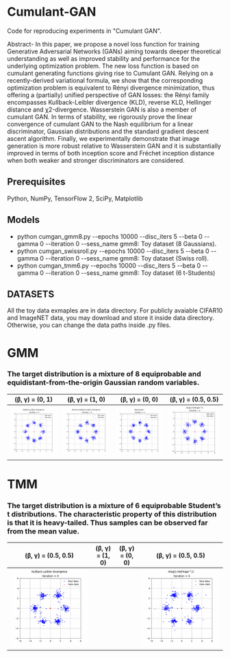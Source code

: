 # Cumulant-GAN
Code for reproducing experiments in "Cumulant GAN".

Abstract- In this paper, we propose a novel loss function for training Generative Adversarial Networks (GANs) aiming towards deeper theoretical understanding as well as improved stability and performance for the underlying optimization problem. The new loss function is based on cumulant generating functions giving rise to Cumulant GAN. Relying on a recently-derived variational formula, we show that the corresponding optimization problem is equivalent to Rényi divergence minimization, thus offering a (partially) unified perspective of GAN losses: the Rényi family encompasses Kullback-Leibler divergence (KLD), reverse KLD, Hellinger distance and χ2-divergence. Wasserstein GAN is also a member of cumulant GAN. In terms of stability, we rigorously prove the linear convergence of cumulant GAN to the Nash equilibrium for a linear discriminator, Gaussian distributions and the standard gradient descent ascent algorithm. Finally, we experimentally demonstrate that image generation is more robust relative to Wasserstein GAN and it is substantially improved in terms of both inception score and Fréchet inception distance when both weaker and stronger discriminators are considered.

## Prerequisites
Python, NumPy, TensorFlow 2, SciPy, Matplotlib

## Models

* python cumgan_gmm8.py --epochs 10000 --disc_iters 5 --beta 0 --gamma 0 --iteration 0 --sess_name gmm8: Toy dataset (8 Gaussians).
* python cumgan_swissroll.py --epochs 10000 --disc_iters 5 --beta 0 --gamma 0 --iteration 0 --sess_name gmm8: Toy dataset (Swiss roll).
* python cumgan_tmm6.py --epochs 10000 --disc_iters 5 --beta 0 --gamma 0 --iteration 0 --sess_name gmm8: Toy dataset (6 t-Students)

## DATASETS

All the toy data exmaples are in data directory. For publicly avaiable CIFAR10 and ImageNET data, you may download and store it inside data directory. Otherwise, you can change the data paths inside .py files.

# GMM
### The target distribution is a mixture of 8 equiprobable and equidistant-from-the-origin Gaussian random variables.

(β, γ) = (0, 1)           |(β, γ) = (1, 0)            |(β, γ) = (0, 0)                   |(β, γ) = (0.5, 0.5)             
:------------------------:|:-------------------------:|:--------------------------------:|:-------------------------------:
![Alt-txt](KLD_2_dots.gif)|![Alt-txt](rKLD_3_dots.gif)|![Alt-txt](Wasserstein_3_dots.gif)|![Alt-txt](Hellinger_1_dots.gif)

# TMM
### The target distribution is a mixture of 6 equiprobable Student’s t distributions. The characteristic property of this distribution is that it is heavy-tailed. Thus samples can be observed far from the mean value.

 (β, γ) = (0.5, 0.5)           |  (β, γ) = (1, 0)             |   (β, γ) = (0, 0)                |  (β, γ) = (0.5, 0.5)
:-----------------------------:|:----------------------------:|:--------------------------------:|:--------------------------:
![Alt-txt](KLD_tmm6.gif)       |                              |                                  |![Alt-txt](Hellinger_tmm6.gif)



